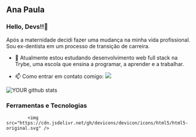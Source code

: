 ## Ana Paula
### Hello, Devs!!👋

  Após a maternidade decidi fazer uma mudança na minha vida profissional.
  Sou ex-dentista em um processo de transição de carreira.

- 🌱 Atualmente estou estudando desenvolvimento web full stack na Trybe, uma escola que ensina a programar, a aprender e a trabalhar.

- 📫 Como entrar em contato comigo:   [<img src="https://img.shields.io/badge/linkedin-%230077B5.svg?&style=for-the-badge&logo=linkedin&logoColor=white" />](https://www.linkedin.com/in/anapaulajunqueirabraga/) 


![YOUR github stats](https://github-readme-stats.vercel.app/api?username=AnaPaulaJBraga)

### Ferramentas e Tecnologias

          
            <img src="https://cdn.jsdelivr.net/gh/devicons/devicon/icons/html5/html5-original.svg" />
          
          
